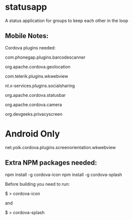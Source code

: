 statusapp
=========

A status application for groups to keep each other in the loop

Mobile Notes:
-------------
Cordova plugins needed:

com.phonegap.plugins.barcodescanner

org.apache.cordova.geolocation

com.telerik.plugins.wkwebview

nl.x-services.plugins.socialsharing

org.apache.cordova.statusbar

org.apache.cordova.camera

org.devgeeks.privacyscreen

# Android Only

net.yoik.cordova.plugins.screenorientation.wkwebview

Extra NPM packages needed:
--------------------------
npm install -g cordova-icon
npm install -g cordova-splash  

Before building you need to run:

$ > cordova-icon

and

$ > cordova-splash  
